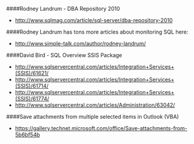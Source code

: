 ####Rodney Landrum - DBA Repository 2010
  - http://www.sqlmag.com/article/sql-server/dba-repository-2010

####Rodney Landrum has tons more articles about monitoring SQL here:
  - http://www.simple-talk.com/author/rodney-landrum/

####David Bird - SQL Overview SSIS Package
  - http://www.sqlservercentral.com/articles/Integration+Services+(SSIS)/61621/
  - http://www.sqlservercentral.com/articles/Integration+Services+(SSIS)/61714/
  - http://www.sqlservercentral.com/articles/Integration+Services+(SSIS)/61774/
  - http://www.sqlservercentral.com/articles/Administration/63042/

####Save attachments from multiple selected items in Outlook (VBA)
  - https://gallery.technet.microsoft.com/office/Save-attachments-from-5b6bf54b
